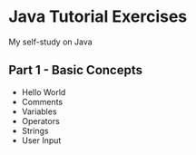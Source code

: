 # Java Tutorial Exercises

My self-study on Java

## Part 1 - Basic Concepts

* Hello World   
* Comments   
* Variables    
* Operators    
* Strings   
* User Input   
